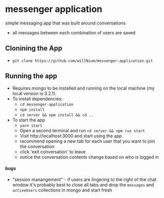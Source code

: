 # messenger application
simple messaging app that was built around conversations
 - all messages between each combination of users are saved

## Clonining the App
 - ```git clone https://github.com/willNium/messenger-application.git```

## Running the app
 - Requires mongo to be installed and running on the local machine (my local version is 3.2.1).
 - To install dependencies:
   - ```cd messenger-application```
   - ```npm install```
   - ```cd server && npm install && cd ..```
 - To start the app
   - ```yarn start```
   - Open a second terminal and run ```cd server && npm run start```
   - Visit http://localhost:3000 and start using the app
    - recommend opening a new tab for each user that you want to join the conversation
    - click 'exit conversation' to leave
    - notice the conversation contents change based on who is logged in


#### bugs
 - "session manangement" - if users are lingering to the right of the chat window it's probably best to close all tabs and drop the `messages` and `activeUsers` collections in mongo and start fresh
